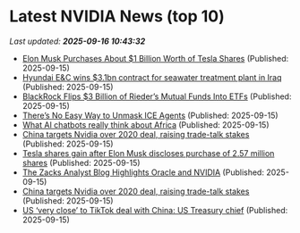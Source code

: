 # Latest NVIDIA News (top 10)
_Last updated: **2025-09-16 10:43:32**_

- [Elon Musk Purchases About $1 Billion Worth of Tesla Shares](https://biztoc.com/x/a9bd413136b7de3f) (Published: 2025-09-15)
- [Hyundai E&C wins $3.1bn contract for seawater treatment plant in Iraq](https://biztoc.com/x/2d9304521f1ffe96) (Published: 2025-09-15)
- [BlackRock Flips $3 Billion of Rieder’s Mutual Funds Into ETFs](https://biztoc.com/x/ac342d37b05aa103) (Published: 2025-09-15)
- [There’s No Easy Way to Unmask ICE Agents](https://biztoc.com/x/0c90cd9acd911fa5) (Published: 2025-09-15)
- [What AI chatbots really think about Africa](https://biztoc.com/x/ca5aa36e31d0c9a9) (Published: 2025-09-15)
- [China targets Nvidia over 2020 deal, raising trade-talk stakes](https://biztoc.com/x/0a4181279ecd3a3a) (Published: 2025-09-15)
- [Tesla shares gain after Elon Musk discloses purchase of 2.57 million shares](https://biztoc.com/x/2a883e16beb30ad9) (Published: 2025-09-15)
- [The Zacks Analyst Blog Highlights Oracle and NVIDIA](https://finance.yahoo.com/news/zacks-analyst-blog-highlights-oracle-104100759.html) (Published: 2025-09-15)
- [China targets Nvidia over 2020 deal, raising trade-talk stakes](https://www.japantimes.co.jp/business/2025/09/15/companies/china-nvidia-antitrust/) (Published: 2025-09-15)
- [US ‘very close’ to TikTok deal with China: US Treasury chief](https://www.digitaljournal.com/social-media/us-very-close-to-tiktok-deal-with-china-us-treasury-chief/article) (Published: 2025-09-15)

